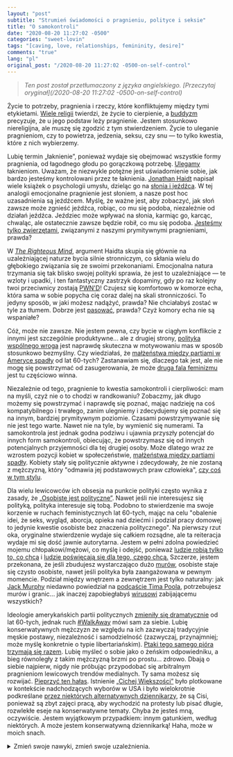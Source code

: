 ```yaml
---
layout: "post"
subtitle: "Strumień świadomości o pragnieniu, polityce i seksie"
title: "O samokontroli"
date: "2020-08-20 11:27:02 -0500"
categories: "sweet-lovin"
tags: "[caving, love, relationships, femininity, desire]"
comments: "true"
lang: "pl"
original_post: "/2020-08-20 11:27:02 -0500-on-self-control"
---
```


> *Ten post został przetłumaczony z języka angielskiego. [Przeczytaj oryginał](/2020-08-20 11:27:02 -0500-on-self-control)*

Życie to potrzeby, pragnienia i rzeczy, które konfliktujemy między tymi etykietami. <a href="https://en.wikipedia.org/wiki/Suffering#Religion" target="_blank">Wiele religii</a> twierdzi, że życie to cierpienie, a <a href="https://en.wikipedia.org/wiki/Four_Noble_Truths" target="_blank">buddyzm</a> precyzuje, że u jego podstaw leży pragnienie. Jestem stosunkowo niereligijna, ale muszę się zgodzić z tym stwierdzeniem. Życie to uleganie pragnieniom, czy to powietrza, jedzenia, seksu, czy snu — to tylko kwestia, które z nich wybierzemy.

Lubię termin „łaknienie”, ponieważ wydaje się obejmować wszystkie formy pragnienia, od łagodnego głodu po gorączkową potrzebę. <a href="{{ base.url }}/self-care/2019/07/10/on-desire/" target="_blank">Ulegamy</a> łaknieniom. Uważam, że niezwykle potężne jest uświadomienie sobie, jak bardzo jesteśmy kontrolowani przez te łaknienia. <a href="https://en.wikipedia.org/wiki/Jonathan_Haidt" target="_blank">Jonathan Haidt</a> napisał wiele książek o psychologii umysłu, dzieląc go na <a href="https://www.youtube.com/watch?v=DXyoJ343nVU" target="_blank">słonia i jeźdźca</a>. W tej analogii emocjonalne pragnienie jest słoniem, a nasze post hoc uzasadnienia są jeźdźcem. Myślę, że ważne jest, aby zobaczyć, jak słoń zawsze może zgnieść jeźdźca, robiąc, co mu się podoba, niezależnie od działań jeźdźca. Jeździec może wpływać na słonia, karmiąc go, karcąc, chwaląc, ale ostatecznie zawsze będzie robił, co mu się podoba. <a href="{{ base.url }}/contact/2020/06/09/mottos/" target="_blank">Jesteśmy tylko zwierzętami</a>, związanymi z naszymi prymitywnymi pragnieniami, prawda?

W <i><a href="https://en.wikipedia.org/wiki/The_Righteous_Mind" target="_blank">The Righteous Mind</a></i>, argument Haidta skupia się głównie na uzależniającej naturze bycia silnie stronniczym, co skłania wielu do głębokiego związania się ze swoimi przekonaniami. Emocjonalna natura trzymania się tak blisko swojej polityki sprawia, że jest to uzależniające — te wzloty i upadki, i ten fantastyczny zastrzyk dopaminy, gdy po raz kolejny twoi przeciwnicy zostają <a href="https://www.urbandictionary.com/define.php?term=pwnd" target="_blank">PWN'D</a>! Czujesz się komfortowo w komorze echa, która sama w sobie popycha cię coraz dalej na skali stronniczości. To jedyny sposób, w jaki możesz nadążyć, prawda? Nie chciałabyś zostać w tyle za tłumem. Dobrze jest <a href="https://newdiscourses.com/2020/06/cult-dynamics-wokeness/" target="_blank">pasować</a>, prawda? Czyż komory echa nie są wspaniałe?

Cóż, może nie zawsze. Nie jestem pewna, czy bycie w ciągłym konflikcie z innymi jest szczególnie produktywne... ale z drugiej strony, <a href="https://slate.com/news-and-politics/2018/09/jonathan-haidt-identity-politics-left-coddling-of-the-american-mind.html" target="_blank">polityka wspólnego wroga</a> jest naprawdę skuteczna w motywowaniu mas w sposób stosunkowo bezmyślny. Czy wiedziałaś, że <a href="https://www.pri.org/stories/2016-02-15/people-don-t-date-across-political-party-lines-any-more-why" target="_blank">małżeństwa między partiami w Ameryce spadły</a> od lat 60-tych? Zastanawiam się, dlaczego tak jest, ale nie mogę się powstrzymać od zasugerowania, że może <a href="https://en.wikipedia.org/wiki/Second-wave_feminism" target="_blank">druga fala feminizmu</a> jest tu częściowo winna.

Niezależnie od tego, pragnienie to kwestia samokontroli i cierpliwości: mam na myśli, czyż nie o to chodzi w randkowaniu? Zobaczmy, jak długo możemy się powstrzymać i naprawdę się poznać, mając nadzieję na coś kompatybilnego i trwałego, zanim ulegniemy i zdecydujemy się poznać się na innym, bardziej prymitywnym poziomie. Czasami powstrzymywanie się nie jest tego warte. Nawet nie na tyle, by wymienić się numerami. Ta samokontrola jest jednak godna podziwu i ujawnia przyszły potencjał do innych form samokontroli, obiecując, że powstrzymasz się od innych potencjalnych przyjemności dla tej drugiej osoby. Może dlatego wraz ze wzrostem pozycji kobiet w społeczeństwie, <a href="https://fivethirtyeight.com/features/how-many-republicans-marry-democrats/" target="_blank">małżeństwa między partiami spadły</a>. Kobiety stały się politycznie aktywne i zdecydowały, że nie zostaną z mężczyzną, który "odmawia jej podstawowych praw człowieka", <a href="https://www.theatlantic.com/ideas/archive/2020/02/how-women-became-democratic-partisans/606274/" target="_blank">czy coś w tym stylu</a>.

Dla wielu lewicowców ich obsesja na punkcie polityki często wynika z zasady, że <a href="https://en.wikipedia.org/wiki/The_personal_is_political" target="_blank">„Osobiste jest polityczne”</a>. Nawet jeśli nie interesujesz się polityką, polityka interesuje się tobą. Podobno to stwierdzenie ma swoje korzenie w ruchach feministycznych lat 60-tych, mając na celu "obalenie idei, że seks, wygląd, aborcja, opieka nad dziećmi i podział pracy domowej to jedynie kwestie osobiste bez znaczenia politycznego". Na pierwszy rzut oka, oryginalne stwierdzenie wydaje się całkiem rozsądne, ale ta reiteracja wydaje mi się dość jawnie autorytarna. Jestem w pełni zdolna powiedzieć mojemu chłopakowi/mężowi, co myślę i odejść, ponieważ <a href="{{ base.url }}/contact/2020/06/09/mottos/" target="_blank">ludzie robią tylko to, co chcą</a> i <a href="{{ base.url }}/contact/2020/06/09/mottos/" target="_blank">ludzie poświęcają się dla tego, czego chcą.</a> Szczerze, jestem przekonana, że jeśli zbudujesz wystarczająco dużo <a href="https://en.wikipedia.org/wiki/Cell_membrane" target="_blank">murów</a>, osobiste staje się czysto osobiste, nawet jeśli polityka była zaangażowana w pewnym momencie. Podział między wnętrzem a zewnętrzem jest tylko naturalny: jak <a href="https://jackmurphylive.com/welcome-jack-murphy-live/" target="_blank">Jack Murphy</a> niedawno powiedział na <a href="https://youtu.be/zHFrsaRH3YI?t=2654" target="_blank">podcaście Tima Poola</a>, potrzebujesz murów i granic... jak inaczej zapobiegłabyś <a href="https://g.co/kgs/LPR5b8" target="_blank">wirusowi</a> zabijającemu wszystkich?

Ideologie amerykańskich partii politycznych <a href="https://www.youtube.com/watch?v=Z6R0NvVr164" target="_blank">zmieniły się dramatycznie</a> od lat 60-tych, jednak ruch <a href="https://twitter.com/search?q=%23WalkAway&src=hashtag_click" target="_blank">#WalkAway</a> mówi sam za siebie. Lubię konserwatywnych mężczyzn ze względu na ich zazwyczaj tradycyjnie męskie postawy, niezależność i samodzielność (zazwyczaj, przynajmniej; może myślę konkretnie o typie libertariańskim). <a href="{{ base.url }}/contact/2020/06/09/mottos/" target="_blank">Ptaki tego samego pióra trzymają się razem</a>. Lubię myśleć o sobie jako o żeńskim odpowiedniku, a bieg równoległy z takim mężczyzną brzmi po prostu... zdrowo. Dbają o siebie najpierw, nigdy nie próbując przypodobać się arbitralnym pragnieniom lewicowych trendów medialnych. Ty sama możesz się rozwijać. <a href="{{ base.url }}/contact/2020/06/09/mottos/" target="_blank">Pieprzyć ten hałas</a>. Istnienie <a href="https://spectator.org/a-very-real-silent-majority-will-reelect-trump/" target="_blank">„Cichej Większości”</a> było plotkowane w kontekście nadchodzących wyborów w USA i było wielokrotnie podkreślane <a href="https://www.youtube.com/watch?v=Hb5wcxU_WVo" target="_blank">przez niektórych alternatywnych dziennikarzy</a>, że są Cisi, ponieważ są zbyt zajęci pracą, aby wychodzić na protesty lub pisać długie, rozwlekłe eseje na konserwatywne tematy. Chyba że jesteś mną, oczywiście. Jestem wyjątkowym przypadkiem: innym gatunkiem, według niektórych. A może jestem konserwatywną dziennikarką! Haha, może w moich snach.

<p>
<details>
<summary>Zmień swoje nawyki, zmień swoje uzależnienia.</summary>
Dwie z moich ulubionych rzeczy to polityka i seks. Po wielu przemyśleniach zdaję sobie sprawę, że po prostu znajduję niezwykły poziom przyjemności w grze sił związanej z obiema. Jednak kiedy mam dość polityki i staję się zbyt zblazowana mężczyznami, chodzi o znalezienie innych przyjemności. Jesteśmy <a href="https://en.wikipedia.org/wiki/The_Power_of_Habit" target="_blank">stworzeniami nawyku</a>. Czasami maluję, piszę, palę papierosy... Niedawno zaczęłam zdrowszy nawyk gry w koszykówkę i podnoszenia ciężarów. Jest coś tak przyjemnego w fizycznym zmęczeniu się — pozwala łatwiej zasnąć.
<center><p style="margin: 0.5rem;"><iframe src="https://open.spotify.com/embed/track/4ESWJepzBtY2lR9oZDYVaP" width="300" height="80" frameborder="0" allowtransparency="true" allow="encrypted-media"></iframe></p></center>
</details>
</p>